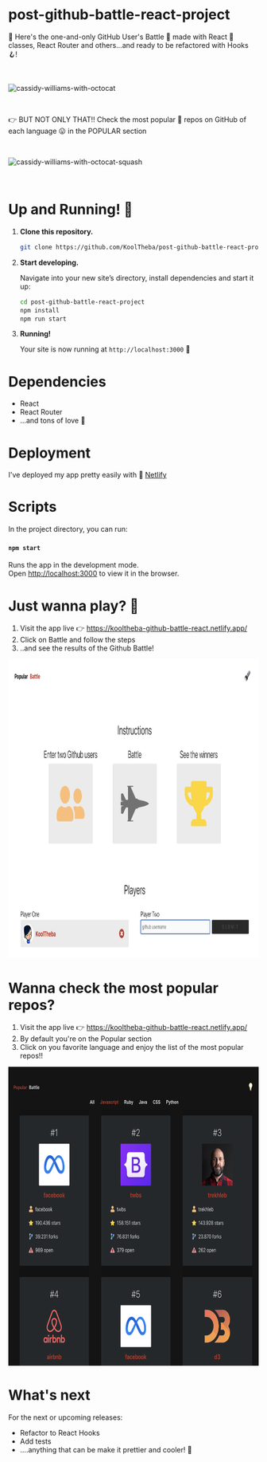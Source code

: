 # post-github-battle-react-project
🌈 Here's the one-and-only GitHub User's Battle 🥊 made with React 💅 classes, React Router and others...and ready to be refactored with Hooks 🪝!

<br>
    <p>
        <img src='https://media.giphy.com/media/59bo7PVAiXHV59QCFG/giphy.gif' alt="cassidy-williams-with-octocat"/>
    </p>
</br>

👉 BUT NOT ONLY THAT!! Check the most popular 🦄 repos on GitHub of each language 😛 in the POPULAR section

<br>
    <p>
        <img src='https://media.giphy.com/media/zQOmyYc8TXzSBfrTFb/giphy.gif' alt="cassidy-williams-with-octocat-squash"/>
    </p>
</br>

# Up and Running! 🚀

1.  **Clone this repository.**

    ```sh
    git clone https://github.com/KoolTheba/post-github-battle-react-project.git
    ```

2.  **Start developing.**

    Navigate into your new site’s directory, install dependencies and start it up:

    ```sh
    cd post-github-battle-react-project
    npm install
    npm run start
    ```

3.  **Running!**

    Your site is now running at `http://localhost:3000` 🚀


# Dependencies
- React
- React Router
- ...and tons of love 💜

# Deployment
I've deployed my app pretty easily with 💚 [Netlify](https://app.netlify.com/)

# Scripts

In the project directory, you can run:

#### `npm start`

Runs the app in the development mode.
<br />
Open [http://localhost:3000](http://localhost:3000) to view it in the browser.

# Just wanna play? 🎠

1. Visit the app live 👉 https://kooltheba-github-battle-react.netlify.app/
2. Click on Battle and follow the steps
3. ..and see the results of the Github Battle!

<p align="center">
  <img alt="Github Battle app" height="600" src="other/github-battle.png">
</p>

# Wanna check the most popular repos?
1. Visit the app live 👉 https://kooltheba-github-battle-react.netlify.app/
2. By default you're on the Popular section
3. Click on you favorite language and enjoy the list of the most popular repos!!

<p align="center">
  <img alt="Github Battle app" height="600" src="other/popular-repos.png">
</p>

# What's next
For the next or upcoming releases:
- Refactor to React Hooks
- Add tests
- ....anything that can be make it prettier and cooler! 💅